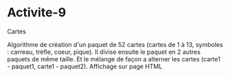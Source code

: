 # Activite-9
Cartes

Algorithme de création d'un paquet de 52 cartes (cartes de 1 à 13, symboles : carreau, trèfle, coeur, pique).
Il divise ensuite le paquet en 2 autres paquets de même taille. Et le mélange de façon a alterner les cartes (carte1 - paquet1, carte1 - paquet2).
Affichage sur page HTML
